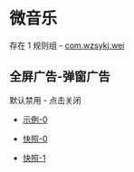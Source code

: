 # 微音乐

存在 1 规则组 - [com.wzsykj.wei](/src/apps/com.wzsykj.wei.ts)

## 全屏广告-弹窗广告

默认禁用 - 点击关闭

- [示例-0](https://m.gkd.li/57941037/223a7872-d80b-44c9-865a-8d9b4cb9684e)

- [快照-0](https://i.gkd.li/i/14155635)
- [快照-1](https://i.gkd.li/i/14190190)
